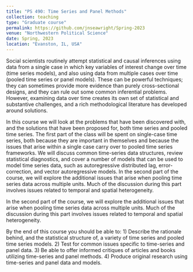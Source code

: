 ```yaml
---
title: "PS 490: Time Series and Panel Methods"
collection: teaching
type: "Graduate course"
permalink: https://github.com/jnseawright/Spring-2023
venue: "Northwestern Political Science"
date: Spring, 2023
location: "Evanston, IL, USA"
---
```


Social scientists routinely attempt statistical and causal inferences
using data from a single case in which key variables of interest change over time (time series
models), and also using data from multiple cases over time (pooled time series or panel
models). These can be powerful techniques; they can sometimes provide more evidence
than purely cross-sectional designs, and they can rule out some common inferential problems.
However, examining data over time creates its own set of statistical and substantive
challenges, and a rich methodological literature has developed around solutions.

In this course we will look at the problems that have been discovered with, and the
solutions that have been proposed for, both time series and pooled time series. The first
part of the class will be spent on single-case time series, both because they are important in
themselves and because the issues that arise within a single case carry over to pooled time
series frameworks. We will discuss common time-series data structures, review statistical
diagnostics, and cover a number of models that can be used to model time series data, such
as autoregressive distributed lag, error-correction, and vector autoregressive models. In the
second part of the course, we will explore the additional issues that arise when pooling time
series data across multiple units. Much of the discussion during this part involves issues
related to temporal and spatial heterogeneity.

In the second part of the course, we will explore the additional issues that arise when
pooling time series data across multiple units. Much of the discussion during this part
involves issues related to temporal and spatial heterogeneity.

By the end of this course you should be able to: 1) Describe the rationale behind, and the
statistical structure of, a variety of time series and pooled time series models. 2) Test for
common issues specific to time-series and panel data. 3) Be able to offer informed critiques
of articles and books utilizing time-series and panel methods. 4) Produce original research
using time-series and panel data and models.

